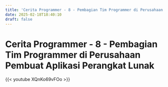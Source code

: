 ```yaml
---
title: 'Cerita Programmer - 8 - Pembagian Tim Programmer di Perusahaan Pembuat Aplikasi Perangkat Lunak'
date: 2025-02-18T18:40:10
draft: false
---
```


# Cerita Programmer - 8 - Pembagian Tim Programmer di Perusahaan Pembuat Aplikasi Perangkat Lunak

{{< youtube XQnKo69vFOo >}}
